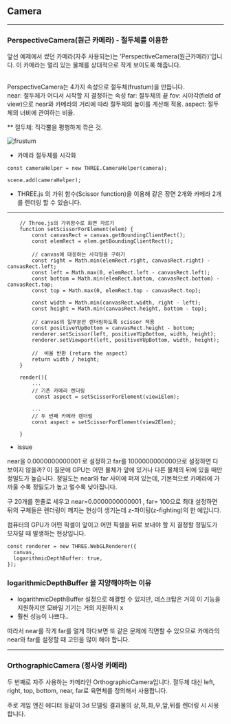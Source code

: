## Camera

---

### PerspectiveCamera(원근 카메라) - 절두체를 이용한
앞선 예제에서 썼던 카메라(자주 사용되는)는 'PerspectiveCamera(원근카메라)'입니다.
이 카메라는 멀리 있는 물체를 상대적으로 작게 보이도록 해줍니다.

<br>
PerspectiveCamera는 4가지 속성으로 절두체(frustum)을 만듭니다.<br>
near: 절두체가 어디서 시작할 지 결정하는 속성
far: 절두체의 끝
fov: 시야각(field of view)으로 near와 카메라의 거리에 따라 절두체의 높이를 계산해 적용.
aspect: 절두체의 너비에 관여하는 비율. 

** 절두체:  직각뿔을 평행하게 깎은 것.

![frustum](https://ko.wikipedia.org/wiki/%EC%A0%88%EB%91%90%EC%B2%B4#/media/%ED%8C%8C%EC%9D%BC:Square_frustum.png)

* 카메라 절두체를 시각화
```
const cameraHelper = new THREE.CameraHelper(camera);

scene.add(cameraHelper);
```


* THREE.js 의 가위 함수(Scissor function)을 이용해 같은 장면 2개와 카메라 2개를 렌더링 할 수 있습니다.
---
```
    // Three.js의 가위함수로 화면 자르기
    function setScissorForElement(elem) {
        const canvasRect = canvas.getBoundingClientRect();
        const elemRect = elem.getBoundingClientRect();

        // canvas에 대응하는 사각형을 구하기
        const right = Math.min(elemRect.right, canvasRect.right) - canvasRect.left;
        const left = Math.max(0, elemRect.left - canvasRect.left);
        const bottom = Math.min(elemRect.bottom, canvasRect.bottom) - canvasRect.top;
        const top = Math.max(0, elemRect.top - canvasRect.top);

        const width = Math.min(canvasRect.width, right - left);
        const height = Math.min(canvasRect.height, bottom - top);

        // canvas의 일부분만 렌더링하도록 scissor 적용
        const positiveYUpBottom = canvasRect.height - bottom;
        renderer.setScissor(left, positiveYUpBottom, width, height);
        renderer.setViewport(left, positiveYUpBottom, width, height);

        //  비율 반환 (return the aspect)
        return width / height;
    }

    render(){
        ...
        // 기존 카메라 렌더링
         const aspect = setScissorForElement(view1Elem);

        ...
        // 두 번째 카메라 렌더링
        const aspect = setScissorForElement(view2Elem);

    }

```

* issue

near을 0.0000000000001 로 설정하고  far를 1000000000000으로 설정하면 다 보이지 않을까?
이 질문에 GPU는 어떤 물체가 앞에 있거나 다른 물체의 뒤에 있을 때만 정밀도가 높습니다.
정밀도는 near와 far 사이에 퍼져 있는데, 기본적으로 카메라에 가까울 수록 정밀도가 높고 멀수록 
낮아집니다.

구 20개를 한줄로 세우고 near=0.0000000000001 , far= 100으로 최대 설정하면 뒤의 구체들은
렌더링이 깨지는 현상이 생기는데 z-파이팅(z-fighting)의 한 예입니다.

컴퓨터의 GPU가 어떤 픽셀이 앞이고 어떤 픽셀을 뒤로 보내야 할 지 결정할 정밀도가 모자랄 때 발생하는 현상입니다.

```
const renderer = new THREE.WebGLRenderer({
  canvas,
  logarithmicDepthBuffer: true,
});
```

### logarithmicDepthBuffer 을 지양해야하는 이유
- logarithmicDepthBuffer 설정으로 해결할 수 있지만, 데스크탑은 거의 이 기능을 지원하지만 모바일 기기는 거의 지원하지 x
- 훨씬 성능이 나쁘다..


따라서 near를 작게 far를 멀게 하다보면 또 같은 문제에 직면할 수 있으므로 
카메라의 near와 far를 설정할 때 고민을 많이 해야 합니다.

---

###  OrthographicCamera (정사영 카메라)

두 번째로 자주 사용하는 카메라인 OrthographicCamera입니다. 절두체 대신 left, right, top, bottom, near, far로 육면체를 정의해서 사용합니다.

주로 게임 엔진 에디터 등같이 3d 모델링 결과물의 상,하,좌,우,앞,뒤를 렌더링 시 사용합니다.

